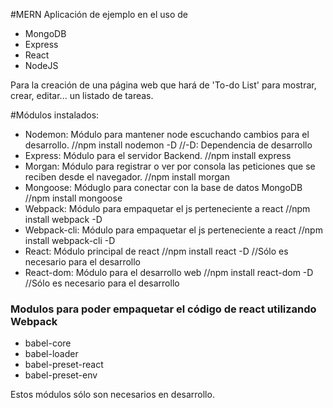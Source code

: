 #MERN
Aplicación de ejemplo en el uso de 
- MongoDB
- Express
- React
- NodeJS

Para la creación de una página web que hará de 'To-do List' para mostrar, crear, editar... un listado de tareas.

#Módulos instalados:

- Nodemon: Módulo para mantener node escuchando cambios para el desarrollo. //npm install nodemon -D //-D: Dependencia de desarrollo
- Express: Módulo para el servidor Backend. //npm install express
- Morgan: Módulo para registrar o ver por consola las peticiones que se reciben desde el navegador. //npm install morgan
- Mongoose: Móduglo para conectar con la base de datos MongoDB //npm install mongoose
- Webpack: Módulo para empaquetar el js perteneciente a react //npm install webpack -D
- Webpack-cli: Módulo para empaquetar el js perteneciente a react //npm install webpack-cli -D
- React: Módulo principal de react //npm install react -D //Sólo es necesario para el desarrollo
- React-dom: Módulo para el desarrollo web //npm install react-dom -D //Sólo es necesario para el desarrollo

### Modulos para poder empaquetar el código de react utilizando Webpack
- babel-core
- babel-loader
- babel-preset-react
- babel-preset-env

Estos módulos sólo son necesarios en desarrollo.